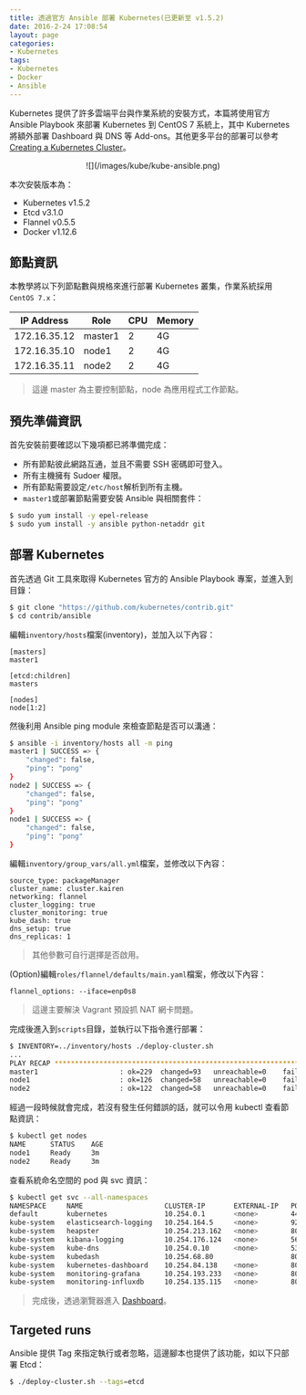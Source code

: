 ```yaml
---
title: 透過官方 Ansible 部署 Kubernetes(已更新至 v1.5.2)
date: 2016-2-24 17:08:54
layout: page
categories:
- Kubernetes
tags:
- Kubernetes
- Docker
- Ansible
---
```

Kubernetes 提供了許多雲端平台與作業系統的安裝方式，本篇將使用官方 Ansible Playbook 來部署 Kubernetes 到 CentOS 7 系統上，其中 Kubernetes 將額外部署 Dashboard 與 DNS 等 Add-ons。其他更多平台的部署可以參考 [Creating a Kubernetes Cluster](https://kubernetes.io/docs/getting-started-guides/)。

<center>![](/images/kube/kube-ansible.png)</center>

本次安裝版本為：
* Kubernetes v1.5.2
* Etcd v3.1.0
* Flannel v0.5.5
* Docker v1.12.6

<!--more-->

## 節點資訊
本教學將以下列節點數與規格來進行部署 Kubernetes 叢集，作業系統採用`CentOS 7.x`：

| IP Address  |   Role   |   CPU    |   Memory   |
|-------------|----------|----------|------------|
|172.16.35.12 |  master1 |    2     |     4G     |
|172.16.35.10 |  node1   |    2     |     4G     |
|172.16.35.11 |  node2   |    2     |     4G     |

> 這邊 master 為主要控制節點，node 為應用程式工作節點。

## 預先準備資訊
首先安裝前要確認以下幾項都已將準備完成：
* 所有節點彼此網路互通，並且不需要 SSH 密碼即可登入。
* 所有主機擁有 Sudoer 權限。
* 所有節點需要設定`/etc/host`解析到所有主機。
* `master1`或部署節點需要安裝 Ansible 與相關套件：
```sh
$ sudo yum install -y epel-release
$ sudo yum install -y ansible python-netaddr git
```

## 部署 Kubernetes
首先透過 Git 工具來取得 Kubernetes 官方的 Ansible Playbook 專案，並進入到目錄：
```sh
$ git clone "https://github.com/kubernetes/contrib.git"
$ cd contrib/ansible
```

編輯`inventory/hosts`檔案(inventory)，並加入以下內容：
```
[masters]
master1

[etcd:children]
masters

[nodes]
node[1:2]
```

然後利用 Ansible ping module 來檢查節點是否可以溝通：
```sh
$ ansible -i inventory/hosts all -m ping
master1 | SUCCESS => {
    "changed": false,
    "ping": "pong"
}
node2 | SUCCESS => {
    "changed": false,
    "ping": "pong"
}
node1 | SUCCESS => {
    "changed": false,
    "ping": "pong"
}
```

編輯`inventory/group_vars/all.yml`檔案，並修改以下內容：
```
source_type: packageManager
cluster_name: cluster.kairen
networking: flannel
cluster_logging: true
cluster_monitoring: true
kube_dash: true
dns_setup: true
dns_replicas: 1
```
> 其他參數可自行選擇是否啟用。

(Option)編輯`roles/flannel/defaults/main.yaml`檔案，修改以下內容：
```
flannel_options: --iface=enp0s8
```
> 這邊主要解決 Vagrant 預設抓 NAT 網卡問題。

完成後進入到`scripts`目錄，並執行以下指令進行部署：
```sh
$ INVENTORY=../inventory/hosts ./deploy-cluster.sh
...
PLAY RECAP *********************************************************************
master1                    : ok=229  changed=93   unreachable=0    failed=0
node1                      : ok=126  changed=58   unreachable=0    failed=0
node2                      : ok=122  changed=58   unreachable=0    failed=0
```

經過一段時候就會完成，若沒有發生任何錯誤的話，就可以令用 kubectl 查看節點資訊：
```sh
$ kubectl get nodes
NAME      STATUS    AGE
node1     Ready     3m
node2     Ready     3m
```

查看系統命名空間的 pod 與 svc 資訊：
```sh
$ kubectl get svc --all-namespaces
NAMESPACE     NAME                    CLUSTER-IP       EXTERNAL-IP   PORT(S)             AGE
default       kubernetes              10.254.0.1       <none>        443/TCP             3h
kube-system   elasticsearch-logging   10.254.164.5     <none>        9200/TCP            3h
kube-system   heapster                10.254.213.162   <none>        80/TCP              3h
kube-system   kibana-logging          10.254.176.124   <none>        5601/TCP            3h
kube-system   kube-dns                10.254.0.10      <none>        53/UDP,53/TCP       3h
kube-system   kubedash                10.254.68.80                   80/TCP              3h
kube-system   kubernetes-dashboard    10.254.84.138    <none>        80/TCP              3h
kube-system   monitoring-grafana      10.254.193.233   <none>        80/TCP              3h
kube-system   monitoring-influxdb     10.254.135.115   <none>        8083/TCP,8086/TCP   3h
```
> 完成後，透過瀏覽器進入 [Dashboard](http://k8s-master:8080/ui)。

## Targeted runs
Ansible 提供 Tag 來指定執行或者忽略，這邊腳本也提供了該功能，如以下只部署 Etcd：
```sh
$ ./deploy-cluster.sh --tags=etcd
```

